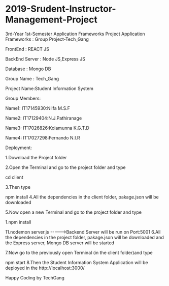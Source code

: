 # 2019-Srudent-Instructor-Management-Project
3rd-Year 1st-Semester Application Frameworks Project
Application Frameworks : Group Project-Tech_Gang

FrontEnd : REACT JS

BackEnd Server : Node JS,Express JS

Database : Mongo DB

Group Name : Tech_Gang

Project Name:Student Information System

Group Members:

  Name1: IT17145930:Nilfa M.S.F 

  Name2: IT17129404:N.J.Pathiranage

  Name3: IT17026826:Kolamunna K.G.T.D

  Name4: IT17027298:Fernando N.I.R 



Deployment:

1.Download the Project folder

2.Open the Terminal and go to the project folder and type

  cd client

3.Then type

npm install
4.All the dependencies in the client folder, pakage.json will be downloaded

5.Now open a new Terminal and go to the project folder and type

1.npm install

11.nodemon server.js ----->Backend Server will be run on Port:5001
6.All the dependencies in the project folder, pakage.json will be downloaded and the Express server, Mongo DB server will be started

7.Now go to the previously open Terminal (in the client folder)and type

npm start
8.Then the Student Information System Application will be deployed in the http://localhost:3000/

Happy Coding by TechGang
